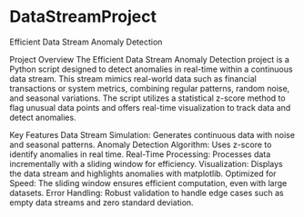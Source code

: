 # DataStreamProject
Efficient Data Stream Anomaly Detection

Project Overview
The Efficient Data Stream Anomaly Detection project is a Python script designed to detect anomalies in real-time within a continuous data stream. This stream mimics real-world data such as financial transactions or system metrics, combining regular patterns, random noise, and seasonal variations. The script utilizes a statistical z-score method to flag unusual data points and offers real-time visualization to track data and detect anomalies.

Key Features
Data Stream Simulation: Generates continuous data with noise and seasonal patterns.
Anomaly Detection Algorithm: Uses z-score to identify anomalies in real time.
Real-Time Processing: Processes data incrementally with a sliding window for efficiency.
Visualization: Displays the data stream and highlights anomalies with matplotlib.
Optimized for Speed: The sliding window ensures efficient computation, even with large datasets.
Error Handling: Robust validation to handle edge cases such as empty data streams and zero standard deviation.


